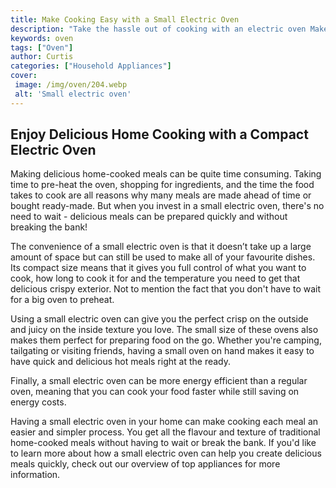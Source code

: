 ```yaml
---
title: Make Cooking Easy with a Small Electric Oven
description: "Take the hassle out of cooking with an electric oven Make all your favorite dishes without the need for large or expensive kitchen appliances Find out how using a small electric oven can make cooking easier and more efficient"
keywords: oven
tags: ["Oven"]
author: Curtis
categories: ["Household Appliances"]
cover: 
 image: /img/oven/204.webp
 alt: 'Small electric oven'
---
```

## Enjoy Delicious Home Cooking with a Compact Electric Oven

Making delicious home-cooked meals can be quite time consuming. Taking time to pre-heat the oven, shopping for ingredients, and the time the food takes to cook are all reasons why many meals are made ahead of time or bought ready-made. But when you invest in a small electric oven, there's no need to wait - delicious meals can be prepared quickly and without breaking the bank!

The convenience of a small electric oven is that it doesn’t take up a large amount of space but can still be used to make all of your favourite dishes. Its compact size means that it gives you full control of what you want to cook, how long to cook it for and the temperature you need to get that delicious crispy exterior. Not to mention the fact that you don't have to wait for a big oven to preheat.

Using a small electric oven can give you the perfect crisp on the outside and juicy on the inside texture you love. The small size of these ovens also makes them perfect for preparing food on the go. Whether you're camping, tailgating or visiting friends, having a small oven on hand makes it easy to have quick and delicious hot meals right at the ready. 

Finally, a small electric oven can be more energy efficient than a regular oven, meaning that you can cook your food faster while still saving on energy costs. 

Having a small electric oven in your home can make cooking each meal an easier and simpler process. You get all the flavour and texture of traditional home-cooked meals without having to wait or break the bank. If you'd like to learn more about how a small electric oven can help you create delicious meals quickly, check out our overview of top appliances for more information.
